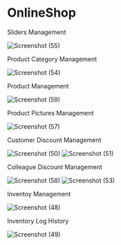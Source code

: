 # OnlineShop 

Sliders Management

![Screenshot (55)](https://user-images.githubusercontent.com/75223567/126049726-1aa037d3-2051-4279-8c24-467b63ca6411.png)

Product Category Management

![Screenshot (54)](https://user-images.githubusercontent.com/75223567/126049729-1c7b0e1b-b343-4b5c-9de3-53abe8a6a833.png)

Product Management

![Screenshot (59)](https://user-images.githubusercontent.com/75223567/126080578-f050b9c7-d00f-4459-8d30-291bfc3064ed.png)

Product Pictures Management

![Screenshot (57)](https://user-images.githubusercontent.com/75223567/126049734-fe4e426e-16b4-488c-b2b9-3778776bf9ef.png)

Customer Discount Management

![Screenshot (50)](https://user-images.githubusercontent.com/75223567/126049554-c9d49f67-2aa7-4ec0-b5a7-8c78962d56ed.png)
![Screenshot (51)](https://user-images.githubusercontent.com/75223567/126049557-6faf4e84-a2e2-4c91-9cdb-4da42ecf3e69.png)

Colleague Discount Management

![Screenshot (58)](https://user-images.githubusercontent.com/75223567/126049861-a703bb6d-d829-42b8-b65b-8815091d04fa.png)
![Screenshot (53)](https://user-images.githubusercontent.com/75223567/126049560-fdef9bb4-9514-45c2-8e93-d4f7761d1430.png)

Inventoy Management

![Screenshot (48)](https://user-images.githubusercontent.com/75223567/126049562-d0eb8df5-6424-4394-8e14-6a7769afbc93.png)

Inventory Log History

![Screenshot (49)](https://user-images.githubusercontent.com/75223567/126049566-54c3c86e-d922-4532-8f8d-e1c7c9289233.png)
